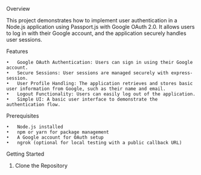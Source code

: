 Overview

This project demonstrates how to implement user authentication in a Node.js application using Passport.js with Google OAuth 2.0. It allows users to log in with their Google account, and the application securely handles user sessions.

Features

	•	Google OAuth Authentication: Users can sign in using their Google account.
	•	Secure Sessions: User sessions are managed securely with express-session.
	•	User Profile Handling: The application retrieves and stores basic user information from Google, such as their name and email.
	•	Logout Functionality: Users can easily log out of the application.
	•	Simple UI: A basic user interface to demonstrate the authentication flow.

Prerequisites

	•	Node.js installed
	•	npm or yarn for package management
	•	A Google account for OAuth setup
	•	ngrok (optional for local testing with a public callback URL)

Getting Started
1. Clone the Repository
